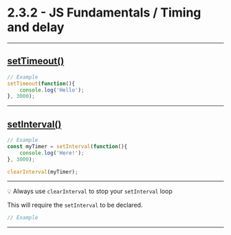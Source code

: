 # 2.3.2 - JS Fundamentals / Timing and delay

---

## [setTimeout()](https://www.w3schools.com/jsref/met_win_settimeout.asp)

```js
// Example
setTimeout(function(){
    console.log('Hello');
}, 3000);

```

---

## [setInterval()](https://www.w3schools.com/jsref/met_win_setinterval.asp)

```js
// Example
const myTimer = setInterval(function(){
    console.log('Here!');
}, 3000);

clearInterval(myTimer);

```

---

💡 Always use `clearInterval` to stop your `setInterval` loop

This will require the `setInterval` to be declared.

```js
// Example

```

---


